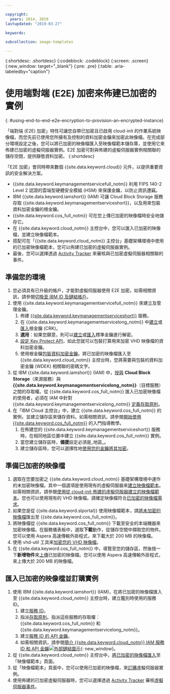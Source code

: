 ```yaml
---

copyright:
  years: 2014, 2019
lastupdated: "2019-03-27"

keywords:

subcollection: image-templates

---
```


{:shortdesc: .shortdesc}
{:codeblock: .codeblock}
{:screen: .screen}
{:new_window: target="_blank"}
{:pre: .pre}
{:table: .aria-labeledby="caption"}


# 使用端對端 (E2E) 加密來佈建已加密的實例
{: #using-end-to-end-e2e-encryption-to-provision-an-encrypted-instance}

「端對端 (E2E) 加密」特性可讓您自帶已加密且已啟用 cloud-init 的作業系統映像檔，而您先前已使用您所擁有及控制的資料加密金鑰來加密此映像檔。在完成部分環境設定之後，您可以將已加密的映像檔匯入至映像檔範本儲存庫，並使用它來佈建已加密的虛擬伺服器實例。E2E 加密可對與佈建的虛擬伺服器實例相關聯的儲存空間，提供靜態資料加密。
{:shortdesc}

「E2E 加密」會同時帶來數個 {{site.data.keyword.cloud}} 元件，以提供重要資訊的安全解決方案。

* {{site.data.keyword.keymanagementservicefull_notm}} 利用 FIPS 140-2 Level 2 認證的雲端型硬體安全模組 (HSM) 來保護金鑰，以防止資訊遭竊。
* IBM {{site.data.keyword.iamshort}} (IAM) 可讓 Cloud Block Storage 服務存取 {{site.data.keyword.keymanagementserviceshort}}，以及用來包裝資料加密金鑰的根金鑰。
* {{site.data.keyword.cos_full_notm}} 可在您上傳已加密的映像檔時安全地儲存它。
* 在 {{site.data.keyword.cloud_notm}} 主控台中，您可以匯入已加密的映像檔，並建立映像檔範本。
* 搭配可在「{{site.data.keyword.cloud_notm}} 主控台」基礎架構環境中使用的已加密映像檔範本，您可以佈建已加密的虛擬伺服器實例。
* 最後，您可以選擇透過 [Activity Tracker](/docs/services/cloud-activity-tracker?topic=cloud-activity-tracker-activity_tracker_ov#activity_tracker_ov) 來審核與已加密虛擬伺服器相關聯的事件。

## 準備您的環境

1. 您必須具有已升級的帳戶，才能對虛擬伺服器使用 E2E 加密。如需相關資訊，請參閱[切換至 IBM ID 及鏈結帳戶](/docs/account/softlayerlink.html)。
2. 使用 {{site.data.keyword.keymanagementservicefull_notm}} 來建立及管理金鑰。
      1. 佈建 [{{site.data.keyword.keymanagementserviceshort}}](/docs/services/key-protect?topic=key-protect-provision#provision) 服務。
      2. 在 {{site.data.keyword.keymanagementservicelong_notm}} 中[建立](/docs/services/key-protect?topic=key-protect-create-root-keys#create-root-keys)或[匯入](/docs/services/key-protect?topic=key-protect-import-root-keys#import-root-keys)根金鑰 (CRK)。
      3. **選用**：如果您願意，則可以[建立](/docs/services/key-protect?topic=key-protect-create-standard-keys#create-standard-keys)或[匯入](/docs/services/key-protect?topic=key-protect-import-standard-keys#import-standard-keys)標準金鑰進行解密。
      4. [設定 Key Protect API](/docs/services/key-protect?topic=key-protect-set-up-api#set-up-api)，如此您就可以包裝打算用來加密 VHD 映像檔的資料加密金鑰。
      5. 使用根金鑰[包裝資料加密金鑰](/docs/services/key-protect/wrap-keys.html#wrap-keys)。將已加密的映像檔匯入至 {{site.data.keyword.cloud_notm}} 主控台時，您將需要與包裝的資料加密金鑰 (WDEK) 相關聯的密碼文字。
3. 從 IBM {{site.data.keyword.iamshort}} (IAM) 中，[授與](/docs/iam?topic=iam-serviceauth#create-auth) **Cloud Block Storage**（來源服務）與 **{{site.data.keyword.keymanagementservicelong_notm}}**（目標服務）之間的存取權。從 {{site.data.keyword.cos_full_notm}} 匯入已加密映像檔的使用者，必須在 IAM 中針對 {{site.data.keyword.keymanagementservicelong_notm}} [定義存取原則](/docs/iam?topic=iam-userroles#userroles)。
4. 在「IBM Cloud 主控台」中，建立 {{site.data.keyword.cos_full_notm}} 的實例，並建立儲存區來儲存資料。如需相關資訊，請參閱[開始使用 {{site.data.keyword.cos_full_notm}}](/docs/services/cloud-object-storage?topic=cloud-object-storage-getting-started-tutorial) 的入門指導教學。
      1. 在佈建您的 {{site.data.keyword.keymanagementserviceshort}} 服務時，在相同地區位置中建立 {{site.data.keyword.cos_full_notm}} 實例。
      2. 當您建立儲存區時，**備援**設定必須是_地區_。
      3. 建立儲存區時，您可以選擇性地[使用您的金鑰將其加密](/docs/services/cloud-object-storage/basics?topic=cloud-object-storage-sse-kp#sse-kp)。   

## 準備已加密的映像檔

1. 選取在您要加密之 {{site.data.keyword.cloud_notm}} 基礎架構環境中運作的未加密映像檔。其中一個選項是使用現有的虛擬伺服器來[建立映像檔範本](/docs/infrastructure/image-templates/docs/infrastructure/image-templates?topic=image-templates-creating-an-image-template#creating-an-image-template)。如需相關資訊，請參閱[使用從 cloud-init 佈建的虛擬伺服器建立的映像檔範本](/docs/infrastructure/image-templates?topic=image-templates-provisioning-with-a-cloud-init-enabled-image#work-with-an-image-template-created-from-a-cloud-init-provisioned-virtual-server)。您也可以使用現有的 VHD 映像檔。請確定映像檔符合[已加密的映像檔需求](/docs/infrastructure/image-templates?topic=image-templates-encrypted-image-reqs#encrypted-image-reqs)。
2. 如果您是從 {{site.data.keyword.slportal}} 使用映像檔範本，請[將未加密的映像檔](/docs/infrastructure/image-templates?topic=image-templates-exporting-an-image-to-ibm-cloud-object-storage)匯出至 {{site.data.keyword.cos_full_notm}}。
3. 將映像檔從 {{site.data.keyword.cos_full_notm}} 下載至安全的本端機器來加密映像檔。在服務儀表板中，選取**下載**動作，從儲存空間中擷取您的物件。您可以使用 Aspera 高速傳輸外掛程式，來下載大於 200 MB 的映像檔。
4. 使用 vhd-util 工具來[加密您的 VHD 映像檔](/docs/infrastructure/image-templates?topic=image-templates-create-encrypted-image)。
5. 在 {{site.data.keyword.cos_full_notm}} 中，導覽至您的儲存區，然後按一下**新增物件**來[上傳](/docs/services/cloud-object-storage?topic=cloud-object-storage-upload-data#upload-data)已加密的映像檔。您可以使用 Aspera 高速傳輸外掛程式，來上傳大於 200 MB 的映像檔。

## 匯入已加密的映像檔並訂購實例

1. 使用 IBM {{site.data.keyword.iamshort}} (IAM)，在將已加密的映像檔匯入至 {{site.data.keyword.cloud_notm}} 主控台時，建立鑑別時使用的服務 ID。
      1. 建立[服務 ID](/docs/iam?topic=iam-serviceids#serviceids)。
      2. 指派[存取原則](/docs/iam?topic=iam-serviceidpolicy#serviceidpolicy)。指派這些服務的存取權：{{site.data.keyword.cos_full_notm}} 和 {{site.data.keyword.keymanagementservicelong_notm}}。
      3. 建立[服務 ID 的 API 金鑰](/docs/iam?topic=iam-serviceidapikeys#create_service_key)。
      4. 如需相關資訊，請參閱[簡介 {{site.data.keyword.cloud_notm}} IAM 服務 ID 和 API 金鑰![外部鏈結圖示](../../icons/launch-glyph.svg "外部鏈結圖示")](https://www.ibm.com/blogs/bluemix/2017/10/introducing-ibm-cloud-iam-service-ids-api-keys/){: new_window}。
2. 從 {{site.data.keyword.cloud_notm}} 主控台中，[將已加密的映像檔匯入](/docs/infrastructure/image-templates?topic=image-templates-import-icos#import-icos)至「映像檔範本」頁面。
3. 從「映像檔範本」頁面中，您可以使用已加密的映像檔，來[訂購](/docs/infrastructure/image-templates?topic=image-templates-ordering-an-instance-from-an-image-template#ordering-an-instance-from-an-image-template)虛擬伺服器實例。
4. 使用佈建的已加密虛擬伺服器時，您可以選擇透過 [Activity Tracker](/docs/services/cloud-activity-tracker?topic=cloud-activity-tracker-activity_tracker_ov#activity_tracker_ov) 審核[虛擬伺服器事件](/docs/vsi?topic=virtual-servers-at_events#at_events)。
